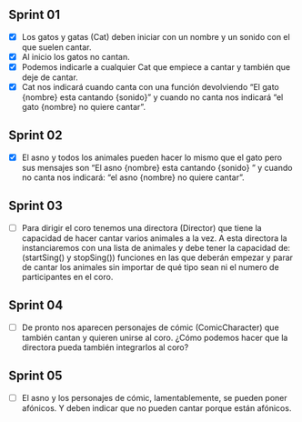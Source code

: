 ## Sprint 01

- [x] Los gatos y gatas (Cat) deben iniciar con un nombre y un sonido con el que suelen cantar.
- [x] Al inicio los gatos no cantan.
- [x] Podemos indicarle a cualquier Cat que empiece a cantar y también que deje de cantar.
- [x] Cat nos indicará cuando canta con una función devolviendo “El gato {nombre} esta cantando {sonido}” y cuando no canta nos indicará “el gato {nombre} no quiere cantar”.

## Sprint 02

- [x] El asno y todos los animales pueden hacer lo mismo que el gato pero sus mensajes son “El asno {nombre} esta cantando {sonido} ” y cuando no canta nos indicará: “el asno {nombre} no quiere cantar”.

## Sprint 03

- [ ] Para dirigir el coro tenemos una directora (Director) que tiene la capacidad de hacer cantar varios animales a la vez. A esta directora la instanciaremos con una lista de animales y debe tener la capacidad de: (startSing() y stopSing()) funciones en las que deberán empezar y parar de cantar los animales sin importar de qué tipo sean ni el numero de participantes en el coro.

## Sprint 04

- [ ] De pronto nos aparecen personajes de cómic (ComicCharacter) que también cantan y quieren unirse al coro. ¿Cómo podemos hacer que la directora pueda también integrarlos al coro?

## Sprint 05

- [ ] El asno y los personajes de cómic, lamentablemente, se pueden poner afónicos. Y deben indicar que no pueden cantar porque están afónicos.